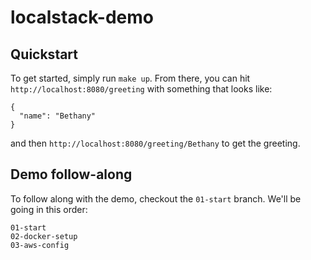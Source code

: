 # localstack-demo

## Quickstart
To get started, simply run `make up`. From there, you can hit `http://localhost:8080/greeting` with something that looks like:
```
{
  "name": "Bethany"
}
```
and then `http://localhost:8080/greeting/Bethany` to get the greeting.

## Demo follow-along
To follow along with the demo, checkout the `01-start` branch. We'll be going in this order:
```
01-start
02-docker-setup
03-aws-config
```
